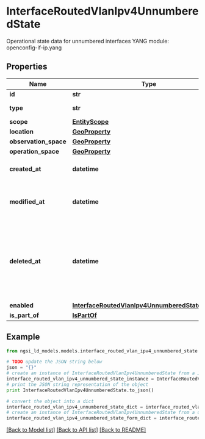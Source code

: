 # InterfaceRoutedVlanIpv4UnnumberedState

Operational state data for unnumbered interfaces  YANG module: openconfig-if-ip.yang 

## Properties

Name | Type | Description | Notes
------------ | ------------- | ------------- | -------------
**id** | **str** | Entity id.  | [optional] 
**type** | **str** | NGSI-LD Entity identifier. It has to be InterfaceRoutedVlanIpv4UnnumberedState. | [default to 'InterfaceRoutedVlanIpv4UnnumberedState']
**scope** | [**EntityScope**](EntityScope.md) |  | [optional] 
**location** | [**GeoProperty**](GeoProperty.md) |  | [optional] 
**observation_space** | [**GeoProperty**](GeoProperty.md) |  | [optional] 
**operation_space** | [**GeoProperty**](GeoProperty.md) |  | [optional] 
**created_at** | **datetime** | Is defined as the temporal Property at which the Entity, Property or Relationship was entered into an NGSI-LD system.  | [optional] [readonly] 
**modified_at** | **datetime** | Is defined as the temporal Property at which the Entity, Property or Relationship was last modified in an NGSI-LD system, e.g. in order to correct a previously entered incorrect value.  | [optional] [readonly] 
**deleted_at** | **datetime** | Is defined as the temporal Property at which the Entity, Property or Relationship was deleted from an NGSI-LD system.  Entity deletion timestamp. See clause 4.8 It is only used in notifications reporting deletions and in the Temporal Representation of Entities (clause 4.5.6), Properties (clause 4.5.7), Relationships (clause 4.5.8) and LanguageProperties (clause 5.2.32).  | [optional] [readonly] 
**enabled** | [**InterfaceRoutedVlanIpv4UnnumberedStateEnabled**](InterfaceRoutedVlanIpv4UnnumberedStateEnabled.md) |  | [optional] 
**is_part_of** | [**IsPartOf**](IsPartOf.md) |  | 

## Example

```python
from ngsi_ld_models.models.interface_routed_vlan_ipv4_unnumbered_state import InterfaceRoutedVlanIpv4UnnumberedState

# TODO update the JSON string below
json = "{}"
# create an instance of InterfaceRoutedVlanIpv4UnnumberedState from a JSON string
interface_routed_vlan_ipv4_unnumbered_state_instance = InterfaceRoutedVlanIpv4UnnumberedState.from_json(json)
# print the JSON string representation of the object
print InterfaceRoutedVlanIpv4UnnumberedState.to_json()

# convert the object into a dict
interface_routed_vlan_ipv4_unnumbered_state_dict = interface_routed_vlan_ipv4_unnumbered_state_instance.to_dict()
# create an instance of InterfaceRoutedVlanIpv4UnnumberedState from a dict
interface_routed_vlan_ipv4_unnumbered_state_form_dict = interface_routed_vlan_ipv4_unnumbered_state.from_dict(interface_routed_vlan_ipv4_unnumbered_state_dict)
```
[[Back to Model list]](../README.md#documentation-for-models) [[Back to API list]](../README.md#documentation-for-api-endpoints) [[Back to README]](../README.md)


